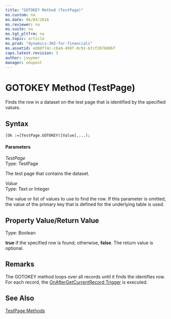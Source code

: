 ```yaml
---
title: "GOTOKEY Method (TestPage)"
ms.custom: na
ms.date: 06/04/2016
ms.reviewer: na
ms.suite: na
ms.tgt_pltfrm: na
ms.topic: article
ms.prod: "dynamics-365-for-financials"
ms.assetid: e880f74c-c0a9-498f-8c91-bfcf207680bf
caps.latest.revision: 3
author: jswymer
manager: edupont
---
```

# GOTOKEY Method (TestPage)
Finds the row in a dataset on the test page that is identified by the specified values.  
  
## Syntax  
  
```  
[Ok :=]TestPage.GOTOKEY([Value],...);  
```  
  
#### Parameters  
 *TestPage*  
 Type: TestPage  
  
 The test page that contains the dataset.  
  
 *Value*  
 Type: Text or Integer  
  
 The value or list of values to use to find the row. If this parameter is omitted, the value of the primary key that is defined for the underlying table is used.  
  
## Property Value/Return Value  
 Type: Boolean  
  
 **true** if the specified row is found; otherwise, **false**. The return value is optional.  

## Remarks
The GOTOKEY method loops over all records until it finds the identifies row.  For each record, the [OnAfterGetCurrentRecord Trigger](../triggers/devenv-OnAfterGetCurrRecord-Trigger.md) is executed.  
  
## See Also  
 [TestPage Methods](TestPage-Methods.md)